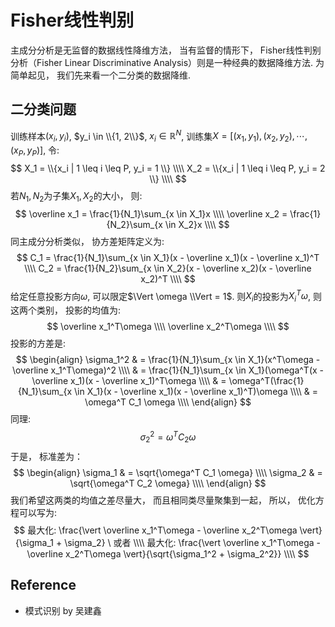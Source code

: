 # Fisher线性判别
主成分分析是无监督的数据线性降维方法， 当有监督的情形下， Fisher线性判别分析（Fisher Linear Discriminative Analysis）则是一种经典的数据降维方法. 为简单起见， 我们先来看一个二分类的数据降维.

## 二分类问题
训练样本$(x_i, y_i)$, $y_i \in \\{1, 2\\}$, $x_i \in \mathbb{R}^N$, 训练集$X = [(x_1, y_1), (x_2, y_2), \cdots, (x_P, y_P)]$, 令:
$$
X_1 = \\{x_i | 1 \leq i \leq P, y_i = 1 \\} \\\\
X_2 = \\{x_i | 1 \leq i \leq P, y_i = 2 \\} \\\\
$$
若$N_1, N_2$为子集$X_1, X_2$的大小， 则:
$$
\overline x_1 = \frac{1}{N_1}\sum_{x \in X_1}x \\\\
\overline x_2 = \frac{1}{N_2}\sum_{x \in X_2}x \\\\
$$
同主成分分析类似， 协方差矩阵定义为:
$$
C_1 = \frac{1}{N_1}\sum_{x \in X_1}(x - \overline x_1)(x - \overline x_1)^T \\\\
C_2 = \frac{1}{N_2}\sum_{x \in X_2}(x - \overline x_2)(x - \overline x_2)^T \\\\
$$
给定任意投影方向$\omega$, 可以限定$\Vert \omega \\Vert = 1$. 则$X_i$的投影为$X_i^T\omega$,   则这两个类别， 投影的均值为:
$$
\overline x_1^T\omega \\\\
\overline x_2^T\omega \\\\
$$
投影的方差是:
$$
\begin{align}
\sigma_1^2 & = \frac{1}{N_1}\sum_{x \in X_1}(x^T\omega - \overline x_1^T\omega)^2 \\\\
& = \frac{1}{N_1}\sum_{x \in X_1}(\omega^T(x - \overline x_1)(x - \overline x_1)^T\omega \\\\
& = \omega^T(\frac{1}{N_1}\sum_{x \in X_1}(x - \overline x_1)(x - \overline x_1)^T)\omega \\\\
& = \omega^T C_1 \omega \\\\
\end{align}
$$
同理:
$$
\sigma_2^2 = \omega^T C_2 \omega
$$
于是， 标准差为：
$$
\begin{align}
\sigma_1 & = \sqrt{\omega^T C_1 \omega} \\\\
\sigma_2 & = \sqrt{\omega^T C_2 \omega} \\\\
\end{align}
$$
我们希望这两类的均值之差尽量大， 而且相同类尽量聚集到一起， 所以， 优化方程可以写为:
$$
最大化: \frac{\vert \overline x_1^T\omega - \overline x_2^T\omega \vert}{\sigma_1 + \sigma_2} \ 或者 \\\\
最大化: \frac{\vert \overline x_1^T\omega - \overline x_2^T\omega \vert}{\sqrt{\sigma_1^2 + \sigma_2^2}} \\\\
$$

## Reference
* 模式识别 by 吴建鑫
